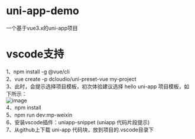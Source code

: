 # uni-app-demo
一个基于vue3.x的uni-app项目
# vscode支持
1、npm install -g @vue/cli  
2、vue create -p dcloudio/uni-preset-vue my-project  
3、此时，会提示选择项目模板，初次体验建议选择 hello uni-app 项目模板，如下所示：  
![image](https://user-images.githubusercontent.com/16284311/141045601-bb599908-119e-49da-b1c6-b1cf18e15903.png)  
4、npm install  
5、npm run dev:mp-weixin  
6、安装vscode插件：uniapp-snippet (uniapp 代码片段提示)  
7、从github上下载 uni-app 代码块，放到项目的.vscode目录下  
